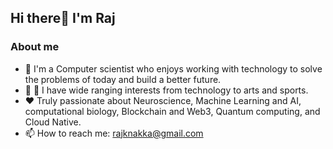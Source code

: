 ## Hi there👋 I'm Raj

### About me 
- 🔭 I'm a Computer scientist who enjoys working with technology to solve the problems of today and build a better future.
- 🚴 🎨 I have wide ranging interests from technology to arts and sports. 
- ❤️ Truly passionate about Neuroscience, Machine Learning and AI, computational biology, Blockchain and Web3, Quantum computing, and Cloud Native. 
- 📫 How to reach me: rajknakka@gmail.com

<!---
tenkara/tenkara is a ✨ special ✨ repository because its `README.md` (this file) appears on your GitHub profile.
You can click the Preview link to take a look at your changes.
--->
